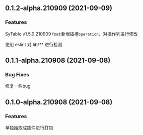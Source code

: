 
## 0.1.2-alpha.210909 (2021-09-09)

### Features

SyTable v1.5.0.210909    feat:新增插槽`operation`，对操作列进行修改

使用 eslint 对 lib/** 进行检测

## 0.1.1-alpha.210908 (2021-09-08)

### Bug Fixes

修复一些bug

## 0.1.0-alpha.210908 (2021-09-08)

### Features

单独抽取成插件进行打包